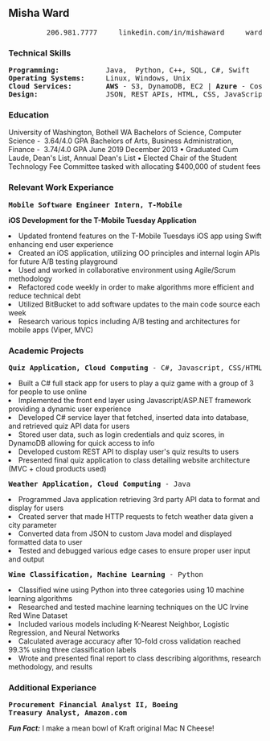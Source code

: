 ## Misha Ward
<pre>
         206.981.7777     linkedin.com/in/mishaward     wardm5@uw.edu     github.com/wardm5
</pre>

### Technical Skills
<pre>
<strong>Programming: </strong>          Java,  Python, C++, SQL, C#, Swift
<strong>Operating Systems: </strong>    Linux, Windows, Unix
<strong>Cloud Services: </strong>       <Strong>AWS</Strong> - S3, DynamoDB, EC2 | <Strong>Azure</Strong> - Cosmos DB, Blob Storage Web 
<strong>Design: </strong>               JSON, REST APIs, HTML, CSS, JavaScript
</pre>

### Education
University of Washington, Bothell WA
Bachelors of Science, ​Computer Science ​- ​ 3.64/4.0 GPA
Bachelors of Arts​, ​Business Administration, Finance ​- ​ 3.74/4.0 GPA
June 2019 December 2013
▪ Graduated Cum Laude, Dean's List, Annual Dean's List
▪ Elected Chair of the Student Technology Fee Committee ​tasked with allocating $400,000 of student fees

### Relevant Work Experiance
<pre><Strong>Mobile Software Engineer Intern, T-Mobile                                    October 2018 - June 2019</Strong></pre>
<Strong>iOS Development for the T-Mobile Tuesday Application</Strong>
<li>Updated frontend features on the T-Mobile Tuesdays iOS app using Swift enhancing end user experience   </li>
<li>Created an iOS application, utilizing OO principles and internal login APIs for future A/B testing playground </li>
<li>Used and worked in collaborative environment using Agile/Scrum methodology  </li>
<li>Refactored code weekly in order to make algorithms more efficient and reduce technical debt   </li>
<li>Utilized BitBucket to add software updates to the main code source each week  </li>
<li>Research various topics including A/B testing and architectures for mobile apps (Viper, MVC)  </li>

### Academic Projects
<pre><Strong>Quiz Application, Cloud Computing</Strong> - C#, Javascript, CSS/HTML                                <Strong>Fall 2018</Strong></pre>
<li>Built a C# full stack app for users to play a quiz game with a group of 3 for people to use online  </li>
<li>Implemented the front end layer using Javascript/ASP.NET framework providing a dynamic user experience  </li>
<li>Developed C# service layer that fetched, inserted data into database, and retrieved quiz API data for users  </li>
<li>Stored user data, such as login credentials and quiz scores, in DynamoDB allowing for quick access to info  </li>
<li>Developed custom REST API to display user's quiz results to users  </li>
<li>Presented final quiz application to class detailing website architecture (MVC + cloud products used)  </li>

<pre><Strong>Weather Application, Cloud Computing</Strong> - Java                                                 <Strong>Fall 2018</Strong></pre>
<li>Programmed Java application retrieving 3rd party API data to format and display for users  </li>
<li>Created server that made HTTP requests to fetch weather data given a city parameter  </li>
<li>Converted data from JSON to custom Java model and displayed formatted data to user  </li>
<li>Tested and debugged various edge cases to ensure proper user input and output  </li>

<pre><Strong>Wine Classification, Machine Learning</Strong> - Python                                            <Strong>Summer 2018</Strong></pre>
<li>Classified wine using Python into three categories using 10 machine learning algorithms  </li>
<li>Researched and tested machine learning techniques on the UC Irvine Red Wine Dataset  </li>
<li>Included various models including K-Nearest Neighbor, Logistic Regression, and Neural Networks  </li>
<li>Calculated average accuracy after 10-fold cross validation reached 99.3% using three classification labels  </li>
<li>Wrote and presented final report to class describing algorithms, research methodology, and results  </li>

<h3>Additional Experiance</h3>
<pre>
<Strong>Procurement Financial Analyst II, Boeing                                      October 2015 - May 2017 </Strong>
<Strong>Treasury Analyst, Amazon.com                                             December 2013 - October 2015 </Strong>
</pre>

***Fun Fact:*** I make a mean bowl of Kraft original Mac N Cheese!
